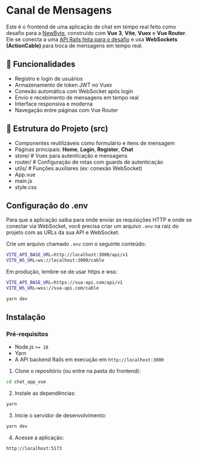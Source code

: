 # Canal de Mensagens

Este é o frontend de uma aplicação de chat em tempo real feito como desafio para a <a href="https://github.com/newbytesolucoesdigitais/desafio"> NewByte</a>, construído com **Vue 3**, **Vite**, **Vuex** e **Vue Router**. Ele se conecta a uma <a href="https://github.com/guerrinharj/chat_app">API Rails feita para o desafio</a> e usa **WebSockets (ActionCable)** para troca de mensagens em tempo real.

## 🚀 Funcionalidades

- Registro e login de usuários
- Armazenamento de token JWT no Vuex
- Conexão automática com WebSocket após login
- Envio e recebimento de mensagens em tempo real
- Interface responsiva e moderna
- Navegação entre páginas com Vue Router

## 🧩 Estrutura do Projeto (src)

- Componentes reutilizáveis como formulário e itens de mensagem
- Páginas principais: **Home**, **Login**, **Register**, **Chat**
- store/ # Vuex para autenticação e mensagens
- router/ # Configuração de rotas com guards de autenticação
- utils/ # Funções auxiliares (ex: conexão WebSocket)
- App.vue
- main.js
- style.css

## Configuração do .env

Para que a aplicação saiba para onde enviar as requisições HTTP e onde se conectar via WebSocket, você precisa criar um arquivo ```.env``` na raiz do projeto com as URLs da sua API e WebSocket.

Crie um arquivo chamado ```.env``` com o seguinte conteúdo:

```bash
VITE_API_BASE_URL=http://localhost:3000/api/v1
VITE_WS_URL=ws://localhost:3000/cable
```

Em produção, lembre-se de usar https e wss:

```bash
VITE_API_BASE_URL=https://sua-api.com/api/v1
VITE_WS_URL=wss://sua-api.com/cable
```

```bash
yarn dev
```

##  Instalação

###  Pré-requisitos

- Node.js `>= 18`
- Yarn
- A API backend Rails em execução em `http://localhost:3000`

1. Clone o repositório (ou entre na pasta do frontend):

```bash
cd chat_app_vue
```
2. Instale as dependências:

```bash
yarn
```
3. Inicie o servidor de desenvolvimento:

```bash
yarn dev
```


4. Acesse a aplicação:

```arduino 
http://localhost:5173
```